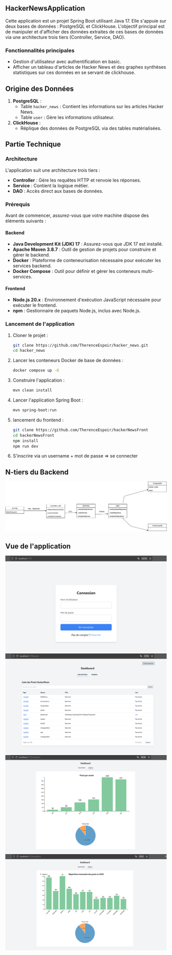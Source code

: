 

## HackerNewsApplication
Cette application est un projet Spring Boot utilisant Java 17. Elle s'appuie sur deux bases de données : PostgreSQL et ClickHouse. L'objectif principal est de manipuler et d'afficher des données extraites de ces bases de données via une architecture trois tiers (Controller, Service, DAO).

### Fonctionnalités principales
- Gestion d'utilisateur avec authentification en basic.
- Afficher un tableau d'articles de Hacker News et des graphes synthèses statistiques sur ces données en se servant de clickhouse.

## Origine des Données
1. **PostgreSQL** :
    - Table `hacker_news` : Contient les informations sur les articles Hacker News.
    - Table `user` : Gère les informations utilisateur.
2. **ClickHouse** :
    - Réplique des données de PostgreSQL via des tables matérialisées.

    
## Partie Technique

### Architecture
L'application suit une architecture trois tiers :
- **Controller** : Gère les requêtes HTTP et renvoie les réponses.
- **Service** : Contient la logique métier.
- **DAO** : Accès direct aux bases de données.



### Prérequis
Avant de commencer, assurez-vous que votre machine dispose des éléments suivants :

#### Backend
- **Java Development Kit (JDK) 17** : Assurez-vous que JDK 17 est installé.
- **Apache Maven 3.8.7** : Outil de gestion de projets pour construire et gérer le backend.
- **Docker** : Plateforme de conteneurisation nécessaire pour exécuter les services backend.
- **Docker Compose** : Outil pour définir et gérer les conteneurs multi-services.

#### Frontend
- **Node.js 20.x** : Environnement d'exécution JavaScript nécessaire pour exécuter le frontend.
- **npm** : Gestionnaire de paquets Node.js, inclus avec Node.js.

### Lancement de l'application
1. Cloner le projet :
   ```bash
   git clone https://github.com/TherenceEspoir/hacker_news.git
   cd hacker_news
   ```
2. Lancer les conteneurs Docker de base de données :
   ```bash
   docker compose up -d
   ```
3. Construire l'application :
   ```bash
   mvn clean install
   ```
4. Lancer l'application Spring Boot :
   ```bash
   mvn spring-boot:run
   ```
5. lancement du frontend :
   ```bash
   git clone https://github.com/TherenceEspoir/hackerNewsFront
   cd hackerNewsFront
   npm install 
   npm run dev
   ```
6. S'inscrire via un username + mot de passe => se connecter 

## N-tiers du Backend
![Texte alternatif](example/ntier.png)

## Vue de l'application
![Texte alternatif](example/login.png)
![Texte alternatif](example/Dashboard.png)
![Texte alternatif](example/analytic1.png)
![Texte alternatif](example/analytics_2.png)

